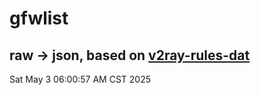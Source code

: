 # gfwlist
## raw -> json, based on [v2ray-rules-dat](https://github.com/Loyalsoldier/v2ray-rules-dat)
Sat May  3 06:00:57 AM CST 2025

